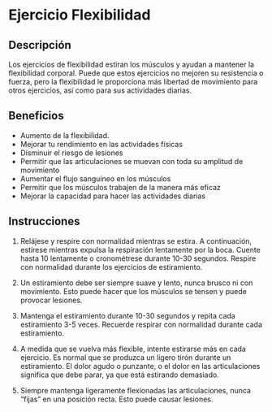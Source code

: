 # Ejercicio Flexibilidad

## Descripción
Los ejercicios de flexibilidad estiran los músculos y ayudan a mantener la flexibilidad corporal. Puede que estos ejercicios no mejoren su resistencia o fuerza, pero la flexibilidad le proporciona más libertad de movimiento para otros ejercicios, así como para sus actividades diarias.

## Beneficios
- Aumento de la flexibilidad.
- Mejorar tu rendimiento en las actividades físicas
- Disminuir el riesgo de lesiones
- Permitir que las articulaciones se muevan con toda su amplitud de movimiento
- Aumentar el flujo sanguíneo en los músculos
- Permitir que los músculos trabajen de la manera más eficaz
- Mejorar la capacidad para hacer las actividades diarias

## Instrucciones
1. Relájese y respire con normalidad mientras se estira. A continuación, estírese mientras expulsa la respiración lentamente por la boca. Cuente hasta 10 lentamente o cronométrese durante 10-30 segundos. Respire con normalidad durante los ejercicios de estiramiento.
 
2. Un estiramiento debe ser siempre suave y lento, nunca brusco ni con movimiento. Esto puede hacer que los músculos se tensen y puede provocar lesiones.

3. Mantenga el estiramiento durante 10-30 segundos y repita cada estiramiento 3-5 veces. Recuerde respirar con normalidad durante cada estiramiento.

4. A medida que se vuelva más flexible, intente estirarse más en cada ejercicio. Es normal que se produzca un ligero tirón durante un estiramiento. El dolor agudo o punzante, o el dolor en las articulaciones significa que debe parar, ya que está estirando demasiado.

5. Siempre mantenga ligeramente flexionadas las articulaciones, nunca “fijas” en una posición recta. Esto puede causar lesiones.